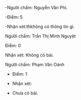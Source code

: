 -Người chấm: Nguyễn Văn Phi.

-Điểm: 5

-Nhận xét:thkhông có thông tin gì.

Người chấm: Trần Thị Minh Nguyệt

Điểm: 0

Nhận xét: Không có bài.

Người chấm: Phạm Văn Oánh

- Điểm: 1

- Nhận xét:

+ Chưa có bài.
